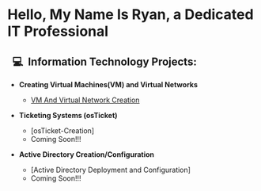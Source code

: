 <h1> Hello, My Name Is Ryan, a Dedicated<br/>
 <an href="(https://www.linkedin.com/in/ryan-albee-07b186324/)"> IT Professional</a></h1>

<h2> <span> &nbsp;&nbsp;💻 </span>&nbsp;Information Technology Projects: </h2>

- <b>Creating Virtual Machines(VM) and Virtual Networks</b>
  - [VM And Virtual Network Creation](https://github.com/ryanalbee88/Virtual-Machine-VM-and-Virtual-Network-Creation)
 
- <b>Ticketing Systems (osTicket)</b>
  - [osTicket-Creation]
  - Coming Soon!!!

- <b>Active Directory Creation/Configuration</b>
  - [Active Directory Deployment and Configuration]
  - Coming Soon!!!
<!--
**ryanalbee88/ryanalbee88** is a ✨ _special_ ✨ repository because its `README.md` (this file) appears on your GitHub profile.

Here are some ideas to get you started:

- 🔭 I’m currently working on ...
- 🌱 I’m currently learning ...
- 👯 I’m looking to collaborate on ...
- 🤔 I’m looking for help with ...
- 💬 Ask me about ...
- 📫 How to reach me: ...
- 😄 Pronouns: ...
- ⚡ Fun fact: ...
-->

